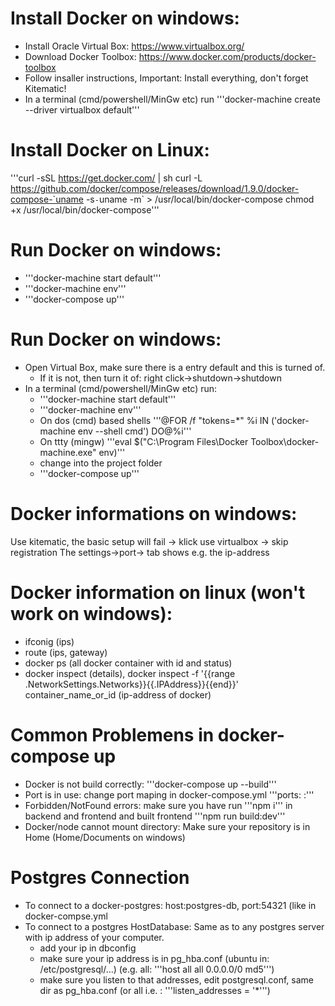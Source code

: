 # Install Docker on windows:
- Install Oracle Virtual Box: https://www.virtualbox.org/
- Download Docker Toolbox: https://www.docker.com/products/docker-toolbox
- Follow insaller instructions, Important: Install everything, don't forget Kitematic!
- In a terminal (cmd/powershell/MinGw etc) run '''docker-machine create --driver virtualbox default'''

# Install Docker on Linux:
'''curl -sSL https://get.docker.com/ | sh
curl -L https://github.com/docker/compose/releases/download/1.9.0/docker-compose-`uname -s`-`uname -m` > /usr/local/bin/docker-compose
chmod +x /usr/local/bin/docker-compose'''                                                 

# Run Docker on windows:
- '''docker-machine start default'''
- '''docker-machine env'''
- '''docker-compose up'''

# Run Docker on windows:
- Open Virtual Box, make sure there is a entry default and this is turned of.
  - If it is not, then turn it of: right click->shutdown->shutdown
- In a terminal (cmd/powershell/MinGw etc) run:
  - '''docker-machine start default'''
  - '''docker-machine env'''
  - On dos (cmd) based shells '''@FOR /f "tokens=*" %i IN ('docker-machine env --shell cmd') DO@%i'''
  - On ttty (mingw) '''eval $("C:\Program Files\Docker Toolbox\docker-machine.exe" env)'''
  - change into the project folder
  - '''docker-compose up'''

# Docker informations on windows:
Use kitematic, the basic setup will fail -> klick use virtualbox -> skip registration
The settings->port-> tab shows e.g. the ip-address

# Docker information on linux (won't work on windows):
- ifconig (ips)
- route (ips, gateway)
- docker ps (all docker container with id and status)
- docker inspect <container id> (details), docker inspect -f '{{range .NetworkSettings.Networks}}{{.IPAddress}}{{end}}' container_name_or_id (ip-address of docker)
  
# Common Problemens in docker-compose up
- Docker is not build correctly:  '''docker-compose up --build'''
- Port is in use: change port maping in docker-compose.yml '''ports: <external>:<internal>'''
- Forbidden/NotFound errors: make sure you have run '''npm i''' in backend and frontend and built frontend '''npm run build:dev'''
- Docker/node cannot mount directory: Make sure your repository is in Home (Home/Documents on windows)


# Postgres Connection
- To connect to a docker-postgres: host:postgres-db, port:54321 (like in docker-compse.yml
- To connect to a postgres HostDatabase: Same as to any postgres server with ip address of your computer.
   - add your ip in dbconfig
   - make sure your ip address is in pg_hba.conf (ubuntu in: /etc/postgresql/...)
   (e.g. all: '''host    all             all             0.0.0.0/0               md5''')
   - make sure you listen to that addresses, edit postgresql.conf, same dir as pg_hba.conf (or all i.e. : '''listen_addresses = '*''')
